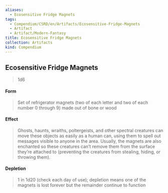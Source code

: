 ```yaml
---
aliases:
  - Ecosensitive Fridge Magnets
tags:
  - Compendium/CSRD/en/Artifacts/Ecosensitive-Fridge-Magnets
  - Artifact
  - Artifact/Modern-Fantasy
title: Ecosensitive Fridge Magnets
collection: Artifacts
kind: Compendium
---
```

## Ecosensitive Fridge Magnets
>1d6 
#### Form
> Set of refrigerator magnets (two of each letter and two of each number 0 through 9) made out of bone or wood 

#### Effect
> Ghosts, haunts, wraiths, poltergeists, and other spectral creatures can move these objects as easily as a human can, using them to spell out messages visible to anyone in the area. Usually, the magnets are also enchanted so these creatures can’t remove them from the surface they’re attached to (preventing the creatures from stealing, hiding, or throwing them). 


#### Depletion 
>1 in 1d20 (check each day of use); depletion means one of the magnets is lost forever but the remainder continue to function
